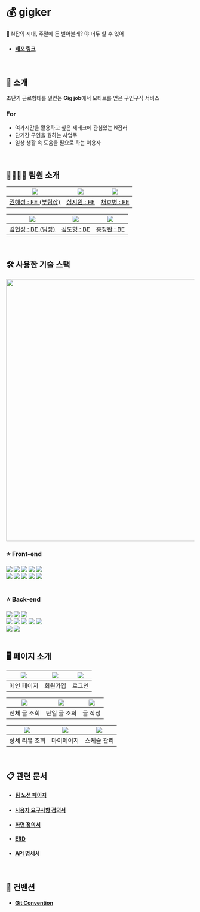 # 💰 gigker

💸 N잡의 시대, 주말에 돈 벌어볼래? 야 너두 할 수 있어

- #### [배포 링크](https://www.gigker.shop)

<br>

## 📌 소개

초단기 근로형태를 일컫는 **Gig job**에서 모티브를 얻은 구인구직 서비스

### For

- 여가시간을 활용하고 싶은 재테크에 관심있는 N잡러
- 단기간 구인을 원하는 사업주
- 일상 생활 속 도움을 필요로 하는 이용자

<br>

## 👨‍👩‍👧‍👦 팀원 소개

| ![](https://user-images.githubusercontent.com/110897995/215503535-94b0808a-b3e8-4272-b2cd-0c57a7eef194.jpg) | ![](https://user-images.githubusercontent.com/110897995/215503541-9a04d9b3-9d26-4605-933a-ca7c83de997d.jpg) | ![](https://user-images.githubusercontent.com/110897995/215503550-bac210e5-3a00-4dfc-8183-fa514d21bbf7.jpg) |
| :---------------------------------------------------------------------------------------------------------: | :---------------------------------------------------------------------------------------------------------: | :---------------------------------------------------------------------------------------------------------: |
|                            [권해정 : FE (부팀장)](https://github.com/dongrri22)                             |                                 [심지원 : FE](https://github.com/jannyshim)                                 |                                  [채효병 : FE](https://github.com/hyob12)                                   |

| ![](https://user-images.githubusercontent.com/110897995/215503501-e8dbadbf-4c7a-4981-b893-31d3cda9d27e.jpg) | ![](https://user-images.githubusercontent.com/110897995/215503520-78518036-6c73-48f0-9beb-1dfba54e2351.jpg) | ![](https://user-images.githubusercontent.com/110897995/215503529-3f89ea96-4102-4462-9027-3f78e1720562.jpg) |
| :---------------------------------------------------------------------------------------------------------: | :---------------------------------------------------------------------------------------------------------: | :---------------------------------------------------------------------------------------------------------: |
|                            [김현성 : BE (팀장)](https://github.com/harrisonk213)                            |                                 [김도형 : BE](https://github.com/maam6073)                                  |                                 [홍정완 : BE](https://github.com/H-JWANNA)                                  |

<br>

## 🛠 사용한 기술 스택

<img src = "https://user-images.githubusercontent.com/110897995/215643324-bd698a30-de09-4dd1-92a3-2978ec4b7875.png" width = "700">

<br>
<div><h3>⭐️ Front-end</h3></div>

<div> 
  
  <img src="https://img.shields.io/badge/html5-E34F26?style=for-the-badge&logo=html5&logoColor=white"> 
  <img src="https://img.shields.io/badge/css-1572B6?style=for-the-badge&logo=css3&logoColor=white"> 
  <img src="https://img.shields.io/badge/react-61DAFB?style=for-the-badge&logo=react&logoColor=black"> 
  <img src="https://img.shields.io/badge/TypeScript-3178C6?style=for-the-badge&logo=TypeScript&logoColor=white"> 
  <img src="https://img.shields.io/badge/Axios-5A29E4?style=for-the-badge&logo=Axios&logoColor=white"> 
  <br>
  <img src="https://img.shields.io/badge/styled components-DB7093?style=for-the-badge&logo=styled-components&logoColor=white"> 
  <img src="https://img.shields.io/badge/Redux-764ABC?style=for-the-badge&logo=Redux&logoColor=white"> 
  <img src="https://img.shields.io/badge/Figma-F24E1E?style=for-the-badge&logo=Figma&logoColor=white"> 
  <img src="https://img.shields.io/badge/Prettier-F7B93E?style=for-the-badge&logo=Prettier&logoColor=black"> 
  <img src="https://img.shields.io/badge/ESLint-4B32C3?style=for-the-badge&logo=ESLint&logoColor=white"> 
</div>
<br>

<div><h3>⭐️ Back-end</h3></div>
<div>
<img src="https://img.shields.io/badge/Spring Boot-6DB33F?style=for-the-badge&logo=Spring Boot&logoColor=white"> 
<img src="https://img.shields.io/badge/Spring Data jpa-6DB33F?style=for-the-badge&logo=Spring Boot&logoColor=white"> 
<img src="https://img.shields.io/badge/Spring Security-6DB33F?style=for-the-badge&logo=Spring Security&logoColor=white"> 
<br>
<img src="https://img.shields.io/badge/JAVA-007396?style=for-the-badge&logo=OpenJDK&logoColor=white">
<img src="https://img.shields.io/badge/Gradle-02303A?style=for-the-badge&logo=Gradle&logoColor=white">
<img src="https://img.shields.io/badge/JUnit5-25A162?style=for-the-badge&logo=JUnit5&logoColor=white">
<img src="https://img.shields.io/badge/MySQL-4479A1?style=for-the-badge&logo=MySQL&logoColor=white">
<img src="https://img.shields.io/badge/Redis-DC382D?style=for-the-badge&logo=Redis&logoColor=white">
<br>
<img src="https://img.shields.io/badge/Postman-FF6C37?style=for-the-badge&logo=Postman&logoColor=white">
<img src="https://img.shields.io/badge/JSON Web Tokens-000000?style=for-the-badge&logo=JSON Web Tokens&logoColor=white"> 
</div>
<br>

## 🖥️ 페이지 소개

| ![](https://user-images.githubusercontent.com/110897995/216250545-b33e0423-27b5-4c23-8249-28a8738cd7f8.jpg) | ![](https://user-images.githubusercontent.com/110897995/216250567-d971e42f-2a90-49af-86c4-fd30786acae0.jpg) | ![](https://user-images.githubusercontent.com/110897995/216250575-95e11956-9040-4316-8b86-b8215387923c.jpg) |
| :---------------------------------------------------------------------------------------------------------: | :---------------------------------------------------------------------------------------------------------: | :---------------------------------------------------------------------------------------------------------: |
|                                                 메인 페이지                                                 |                                                  회원가입                                                   |                                                   로그인                                                    |

| ![](https://user-images.githubusercontent.com/110897995/216250554-5fb9c587-8a82-4f05-8892-9e02e47c7739.jpg) | ![](https://user-images.githubusercontent.com/110897995/216250559-07a5cdb8-9912-4cf1-8296-899b8a18e4f9.jpg) | ![](https://user-images.githubusercontent.com/110897995/216250589-e37d061c-528f-47aa-9f21-da56866348ef.jpg) |
| :---------------------------------------------------------------------------------------------------------: | :---------------------------------------------------------------------------------------------------------: | :---------------------------------------------------------------------------------------------------------: |
|                                                전체 글 조회                                                 |                                                단일 글 조회                                                 |                                                   글 작성                                                   |

| ![](https://user-images.githubusercontent.com/110897995/216250577-8d7666f0-ffa9-469f-8c86-6eadf5d40467.jpg) | ![](https://user-images.githubusercontent.com/110897995/216250593-e1b8b6e9-37bb-479c-b11d-64b39221a0c7.jpg) | ![](https://user-images.githubusercontent.com/110897995/216250604-44355fd5-96d9-4ad8-b25f-74886b9ae901.jpg) |
| :---------------------------------------------------------------------------------------------------------: | :---------------------------------------------------------------------------------------------------------: | :---------------------------------------------------------------------------------------------------------: |
|                                               상세 리뷰 조회                                                |                                                 마이페이지                                                  |                                                 스케쥴 관리                                                 |

<br>

## 📋 관련 문서

- #### [팀 노션 페이지](https://codestates.notion.site/bbe740afcc3d409ca26f4e192b4de6a6)
- #### [사용자 요구사항 정의서](https://docs.google.com/spreadsheets/d/1_UP8v0ChR9lM5k6XvYPkkuN6yLKx089cOstWr7aKPNc/edit?usp=sharing)
- #### [화면 정의서](https://www.figma.com/file/5GEMrbo4Uav5Zypu44zJyf/Untitled?node-id=2%3A2&t=KaEkhwQWLWxlXhMI-1)
- #### [ERD](https://www.erdcloud.com/d/FkuTrqEeJCdiin37E)
- #### [API 명세서](https://documenter.getpostman.com/view/23670475/2s8ZDU7QZU#c800e977-2f3a-4971-9371-35c4d63d6040)

<br>

## 🧾 컨벤션

- #### [Git Convention](https://github.com/codestates-seb/seb41_main_005/wiki/Convention)
